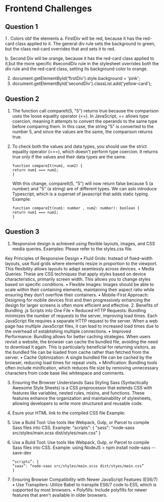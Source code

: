 # Frontend Challenges

## Question 1

1 . Colors obf the elements
a. FirstDiv will be red, because it has the red-card class applied to it. The general div rule sets the background to green, but the class red-card overrides that and sets it to red.

b. Second Div will be orange, because it has the red-card class applied to it,but the more specific #secondDiv rule in the stylesheet overrides both the div rule and the red-card class, setting its background color to orange.

2. document.getElementById('firstDiv').style.background = 'pink';
3. document.getElementById('secondDiv').classList.add('yellow-card');

## Question 2

1. The function call compareIt(5, "5") returns true because the comparison uses the loose equality operator (==). In JavaScript, == allows type coercion, meaning it attempts to convert the operands to the same type before comparing them. In this case, the string "5" is converted to the number 5, and since the values are the same, the comparison returns true.

2. To check both the values and data types, you should use the strict equality operator (===), which doesn't perform type coercion. It returns true only if the values and their data types are the same.
   ```
   function compareIt(num1, num2) {
   return num1 === num2;
   }
   ```
   With this change, compareIt(5, "5") will now return false because 5 (a number) and "5" (a string) are of different types.
   We can aslo introduce Typescript, which is a superset of javascript that adds static typing. Example:
   ```
   function compareIt(num1: number , num2: number): boolean {
   return num1 === num2;
   }
   ```

## Question 3

1. Responsive design is achieved using flexible layouts, images, and CSS media queries.
   Examples: Please refer to the styles.css file.

Key Principles of Responsive Design
• Fluid Grids: Instead of fixed-width layouts, use fluid grids where elements resize in proportion to the viewport. This flexibility allows layouts to adapt seamlessly across devices.
• Media Queries: These are CSS techniques that apply styles based on device characteristics, primarily screen width. This allows you to change styles based on specific conditions.
• Flexible Images: Images should be able to scale within their containing elements, maintaining their aspect ratio while ensuring they don’t overflow their containers.
• Mobile-First Approach: Designing for mobile devices first and then progressively enhancing the design for larger screens is often more efficient and effective. 2. Benefits of Bundling .js Scripts into One File
• Reduced HTTP Requests: Bundling minimizes the number of requests to the server, improving load times. Each JavaScript file requires a separate HTTP request to the server. When a web page has multiple JavaScript files, it can lead to increased load times due to the overhead of establishing multiple connections.
• Improved Performance: Bundling allows for better caching strategies. When users revisit a website, the browser can cache the bundled file, avoiding the need to download it again. This is particularly beneficial for returning visitors, as the bundled file can be loaded from cache rather than fetched from the server.
• Cache Optimization: A single bundled file can be cached by the browser, reducing load times for repeat visits.
• Minification: Bundling tools often include minification, which reduces file size by removing unnecessary characters from code base like whitespace and comments.

3. Ensuring the Browser Understands Sass Styling
   Sass (Syntactically Awesome Style Sheets) is a CSS preprocessor that extends CSS with features like variables, nested rules, mixins, and functions. These features enhance the organization and maintainability of stylesheets, allowing developers to write more structured and reusable code.
1. Esure your HTML link to the compiled CSS file
   Example: <link rel="stylesheet" href="dist/styles/main.css">

1. Use a Build Tool: Use tools like Webpack, Gulp, or Parcel to compile Sass files into CSS.
   Example: "scripts": { "sass": "node-sass src/styles/main.scss dist/styles/main.css" }
1. Use a Build Tool: Use tools like Webpack, Gulp, or Parcel to compile Sass files into CSS.
   Example: using NodeJS = npm install node-sass --save-dev
   ```
   “scripts”: {
   “saas”: “node-saas src/styles/main.scss dist/styes/main.css”
   }
   ```
1. Ensuring Browser Compatibility with Newer JavaScript Features (ES6/7)
   • Use Transpilers: Utilize Babel to transpile ES6/7 code to ES5, which is supported by most browsers.
   • Polyfills: Include polyfills for newer features that aren't available in older browsers.
